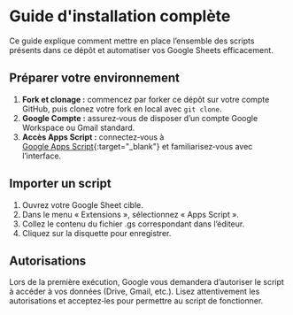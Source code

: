 # Guide d'installation complète

Ce guide explique comment mettre en place l’ensemble des scripts présents dans ce dépôt et automatiser vos Google Sheets efficacement.

## Préparer votre environnement

1. **Fork et clonage :** commencez par forker ce dépôt sur votre compte GitHub, puis clonez votre fork en local avec `git clone`.
2. **Google Compte :** assurez‑vous de disposer d’un compte Google Workspace ou Gmail standard.
3. **Accès Apps Script :** connectez‑vous à [Google Apps Script](https://script.google.com/){:target="_blank"} et familiarisez‑vous avec l’interface.

## Importer un script

1. Ouvrez votre Google Sheet cible.
2. Dans le menu « Extensions », sélectionnez « Apps Script ».
3. Collez le contenu du fichier .gs correspondant dans l’éditeur.
4. Cliquez sur la disquette pour enregistrer.

## Autorisations

Lors de la première exécution, Google vous demandera d’autoriser le script à accéder à vos données (Drive, Gmail, etc.). Lisez attentivement les autorisations et acceptez‑les pour permettre au script de fonctionner.